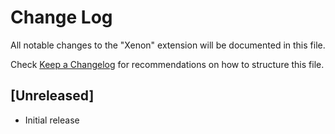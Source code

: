 # Change Log

All notable changes to the "Xenon" extension will be documented in this file.

Check [Keep a Changelog](http://keepachangelog.com/) for recommendations on how to structure this file.

## [Unreleased]

- Initial release
